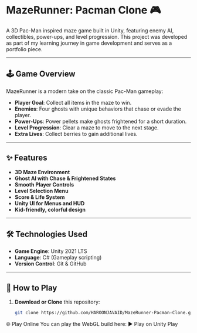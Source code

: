 # MazeRunner: Pacman Clone 🎮

A 3D Pac-Man inspired maze game built in Unity, featuring enemy AI, collectibles, power-ups, and level progression. This project was developed as part of my learning journey in game development and serves as a portfolio piece.

---

## 🕹 Game Overview
MazeRunner is a modern take on the classic Pac-Man gameplay:
- **Player Goal**: Collect all items in the maze to win.
- **Enemies**: Four ghosts with unique behaviors that chase or evade the player.
- **Power-Ups**: Power pellets make ghosts frightened for a short duration.
- **Level Progression**: Clear a maze to move to the next stage.
- **Extra Lives**: Collect berries to gain additional lives.

---

## ✨ Features
- **3D Maze Environment**
- **Ghost AI with Chase & Frightened States**
- **Smooth Player Controls**
- **Level Selection Menu**
- **Score & Life System**
- **Unity UI for Menus and HUD**
- **Kid-friendly, colorful design**

---


## 🛠 Technologies Used
- **Game Engine**: Unity 2021 LTS
- **Language**: C# (Gameplay scripting)
- **Version Control**: Git & GitHub

---

## 🚀 How to Play
1. **Download or Clone** this repository:
   ```bash
   git clone https://github.com/HAROONJAVAID/MazeRunner-Pacman-Clone.git
   
🌐 Play Online
You can play the WebGL build here:
▶ Play on Unity Play


